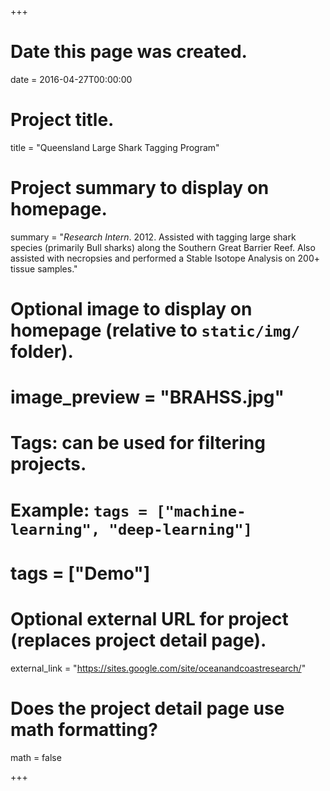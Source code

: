 +++
# Date this page was created.
date = 2016-04-27T00:00:00

# Project title.
title = "Queensland Large Shark Tagging Program"

# Project summary to display on homepage.
summary = "*Research Intern*. 2012. Assisted with tagging large shark species (primarily Bull sharks) along the Southern Great Barrier Reef. Also assisted with necropsies and performed a Stable Isotope Analysis on 200+ tissue samples."

# Optional image to display on homepage (relative to `static/img/` folder).
# image_preview = "BRAHSS.jpg"

# Tags: can be used for filtering projects.
# Example: `tags = ["machine-learning", "deep-learning"]`
# tags = ["Demo"]

# Optional external URL for project (replaces project detail page).
external_link = "https://sites.google.com/site/oceanandcoastresearch/"

# Does the project detail page use math formatting?
math = false

+++

